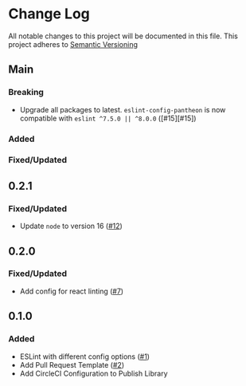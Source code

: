 # Change Log

All notable changes to this project will be documented in this file. This project adheres to [Semantic Versioning](http://semver.org)

## Main

### Breaking

- Upgrade all packages to latest. `eslint-config-pantheon` is now compatible with `eslint ^7.5.0 || ^8.0.0` ([#15][#15])

[15]: https://github.com/pantheon-systems/eslint-config-pantheon/pull/15

### Added

### Fixed/Updated

## 0.2.1

### Fixed/Updated

- Update `node` to version 16 ([#12][12])

[12]: https://github.com/pantheon-systems/eslint-config-pantheon/pull/12

## 0.2.0

### Fixed/Updated

- Add config for react linting ([#7][7])

[7]: https://github.com/pantheon-systems/eslint-config-pantheon/pull/7

## 0.1.0

### Added

- ESLint with different config options ([#1][1])
- Add Pull Request Template ([#2][2])
- Add CircleCI Configuration to Publish Library

[1]: https://github.com/pantheon-systems/eslint-config-pantheon/pull/1
[2]: https://github.com/pantheon-systems/eslint-config-pantheon/pull/2
[3]: https://github.com/pantheon-systems/eslint-config-pantheon/pull/3
